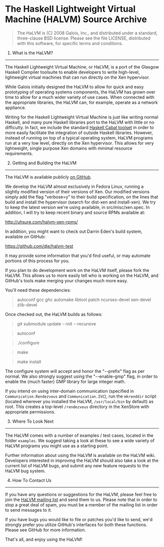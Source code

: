 The Haskell Lightweight Virtual Machine (HALVM) Source Archive
==============================================================

> The HaLVM is (C) 2008 Galois, Inc., and distributed under a standard,
> three-clause BSD license. Please see the file LICENSE, distributed with
> this software, for specific terms and conditions.

1. What is the HaLVM?
---------------------

The Haskell Lightweight Virtual Machine, or HaLVM, is a port of the Glasgow
Haskell Compiler toolsuite to enable developers to write high-level, lightweight
virtual machines that can run directly on the Xen hypervisor.

While Galois initially designed the HaLVM to allow for quick and easy
prototyping of operating systems components, the HaLVM has grown over time to
allow for a much wider variety of use cases. When connected with the appropriate
libraries, the HaLVM can, for example, operate as a network appliance.

Writing for the Haskell Lightweight Virtual Machine is just like writing
normal Haskell, and many pure Haskell libraries port to the HaLVM with little
or no difficulty. In fact, we include the standard
[Haskell Cabal toolset](http://www.haskell.org/cabal/) in order to more easily
facilitate the integration of outside Haskell libraries. However, instead of
running on top of a typical operating system, HaLVM programs run at a very low
level, directly on the Xen hypervisor. This allows for very lightweight, single
purpose Xen domains with minimal resource requirements.

2. Getting and Building the HaLVM
---------------------------------

The HaLVM is available publicly [on GitHub](http://github.org/GaloisInc/HaLVM).

We develop the HaLVM almost exclusively in Fedora Linux, running a slightly
modified version of their versions of Xen. Our modified versions simply add
the flag "verbose=y" to their build specification, on the lines that build
and install the hypervisor (search for dist-xen and install-xen). We try to
keep the latest version we're using available, in src/misc/xen.spec. In
addition, I will try to keep recent binary and source RPMs available at:

  http://uhsure.com/halvm-xen-rpms/

In addition, you might want to check out Darrin Eden's build system,
available on GitHub:

  https://github.com/dje/halvm-test

It may provide some information that you'd find useful, or may automate portions
of this process for you.

If you plan to do development work on the HaLVM itself, please fork the HaLVM.
This allows us to more easily tell who is working on the HaLVM, and GitHub's
tools make merging your changes much more easy.

You'll need these dependencies:

> autoconf gcc ghc automake libtool patch ncurses-devel xen-devel zlib-devel

Once checked out, the HaLVM builds as follows:

> git submodule update --init --recursive

> autoconf

> ./configure

> make

> make install

The configure system will accept and honor the "--prefix" flag as per
normal. We also strongly suggest using the "--enable-gmp" flag, in order
to enable the (much faster) GMP library for large integer math.

If you intend on using inter-domain communication (specified in
`Communication.Rendezvous` and `Communication.IVC`), run the `mkrenddir` script
(located wherever you installed the HaLVM, `/usr/local/bin` by default) as root. 
This creates a top-level `/rendezvous` directory in the XenStore with
appropriate permissions.


3. Where To Look Next
---------------------

The HaLVM comes with a number of examples / test cases, located in the folder
`examples`. We suggest taking a look at these to see a wide variety of HaLVM
programs you might use as a starting point.

Further information about using the HaLVM is available on the HaLVM wiki.
Developers interested in improving the HaLVM should also take a look at the
current list of HaLVM bugs, and submit any new feature requests to the
HaLVM bug system.

4. How To Contact Us
--------------------

If you have any questions or suggestions for the HaLVM, please feel free to
join the [HaLVM mailing list](http://community.galois.com/mailman/listinfo/halvm-devel)
and send them to us. Please note that in order to stop a great deal of spam,
you must be a member of the mailing list in order to send messages to it.

If you have bugs you would like to file or patches you'd like to send, we'd
strongly prefer you utilize GitHub's interfaces for both these functions. Please
see GitHub for more information.

That's all, and enjoy using the HaLVM!

